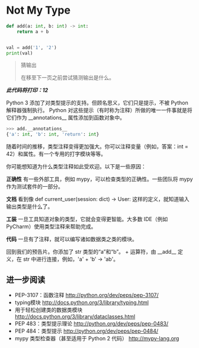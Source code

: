 # Not My Type

```python
def add(a: int, b: int) -> int:
    return a + b


val = add('1', '2')
print(val)
```

> 猜输出
>
> 在移至下一页之前尝试猜测输出是什么。

***此代码将打印：12***


Python 3 添加了对类型提示的支持。但顾名思义，它们只是提示，不被 Python 解释器强制执行。 Python 对这些提示（有时称为注释）所做的唯一一件事就是将它们作为 \_\_annotations\_\_ 属性添加到函数对象中。

```python
>>> add.__annotations__
{'a': int, 'b': int, 'return': int}
```

随着时间的推移，类型注释变得更加强大。你可以注释变量（例如，答案：int = 42）和属性。有一个专用的打字模块等等。

你可能想知道为什么类型注释如此受欢迎。以下是一些原因：

**正确性**
有一些外部工具，例如 mypy，可以检查类型的正确性。一些团队将 mypy 作为测试套件的一部分。

**文档**
看到像 def current_user(session: dict) → User: 这样的定义，就知道输入输出类型是什么了。

**工装**
一旦工具知道对象的类型，它就会变得更智能。大多数 IDE（例如 PyCharm）使用类型注释来帮助完成。

**代码**
一旦有了注释，就可以编写诸如数据类之类的模块。

回到我们的预告片。你添加了 str 类型的“a”和“b”。 + 运算符，由 \_\_add\_\_ 定义，在 str 中进行连接，例如，'a' + 'b' → 'ab'。

## 进一步阅读

- PEP-3107：函数注释
    http://python.org/dev/peps/pep-3107/
- typing模块
    http://docs.python.org/3/library/typing.html
- 用于轻松创建类的数据类模块
    http://docs.python.org/3/library/dataclasses.html
- PEP 483：类型提示理论
    http://python.org/dev/peps/pep-0483/
- PEP 484：类型提示
    http://python.org/dev/peps/pep-0484/
- mypy 类型检查器（甚至适用于 Python 2 代码）
    http://mypy-lang.org